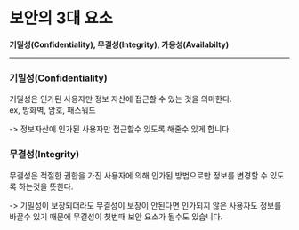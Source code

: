 # 보안의 3대 요소
**기밀성(Confidentiality), 무결성(Integrity), 가용성(Availabilty)**

------------------

### 기밀성(Confidentiality)

  기밀성은 인가된 사용자만 정보 자산에 접근할 수 있는 것을 의마한다.<br>
  ex, 방화벽, 암호, 패스워드

  -> 정보자산에 인가된 사용자만 접근할수 있도록 해줄수 있게 합니다.


### 무결성(Integrity)

  무결성은 적절한 권한을 가진 사용자에 의해 인가된 방법으로만 정보를 변경할 수 있도록 하는것을 뜻한다.

  -> 기밀성이 보장되더라도 무결성이 보장이 안된다면 인가되지 않은 사용자도 정보를 바꿀수 있기 때문에 무결성이 첫번때 보안 요소가 될수도 있습니다.
